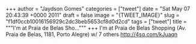 
+++
author = "Jaydson Gomes"
categories = ["tweet"]
date = "Sat May 07 20:43:39 +0000 2011"
draft = false
image = "{TWEET_IMAGE}"
slug = "f1df0ccb10016156929c2dc3beb5653cf8d0d2cd"
tags = ["tweet"]
title = """I'm at Praia de Belas Sho..."""
+++
I'm at Praia de Belas Shopping (Av. Praia de Belas, 1181, Porto Alegre) w/ 7 others http://4sq.com/kJuaqn
